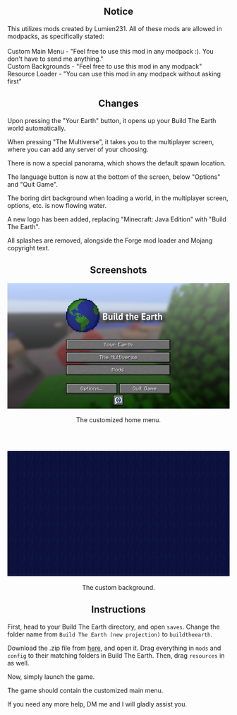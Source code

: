 <h2 align="center">Notice</h2>
This utilizes mods created by Lumien231. All of these mods are allowed in modpacks, as specifically stated:
</br></br>
Custom Main Menu - "Feel free to use this mod in any modpack :). You don't have to send me anything."</br>
Custom Backgrounds - "Feel free to use this mod in any modpack"</br>
Resource Loader - "You can use this mod in any modpack without asking first"

<h2 align="center">Changes</h2>
<p>Upon pressing the "Your Earth" button, it opens up your Build The Earth world automatically.</p>
<p>When pressing "The Multiverse", it takes you to the multiplayer screen, where you can add any server of your choosing.</p>
<p>There is now a special panorama, which shows the default spawn location.</p>
<p>The language button is now at the bottom of the screen, below "Options" and "Quit Game".</p>
<p>The boring dirt background when loading a world, in the multiplayer screen, options, etc. is now flowing water.</p>
<p>A new logo has been added, replacing "Minecraft: Java Edition" with "Build The Earth".</p>
<p>All splashes are removed, alongside the Forge mod loader and Mojang copyright text.</p>

<h2 align="center">Screenshots</h2>

<p align="center"><img src="https://github.com/jbmagination/bte/blob/master/2020-05-31_22.09.30.png?raw=true"></img></p>
<p align="center">The customized home menu.</p>
</br></br>
<p align="center"><img src="https://github.com/jbmagination/bte/blob/master/2020-05-31_21.27.34_5.png?raw=true"></img></p>
<p align="center">The custom background.</p>

<h2 align="center">Instructions</h2>
<p>First, head to your Build The Earth directory, and open <code>saves</code>. Change the folder name from <code>Build The Earth (new projection)</code> to <code>buildtheearth</code>.</p>
<p>Download the .zip file from <a href="https://github.com/jbmagination/bte/releases/download/btemainmenu/btemainmenu.zip">here</a>, and open it. Drag everything in <code>mods</code> and <code>config</code> to their matching folders in Build The Earth. Then, drag <code>resources</code> in as well.</p>
<p>Now, simply launch the game.</p>
<p>The game should contain the customized main menu.</p>
<p>If you need any more help, DM me and I will gladly assist you.</p>
